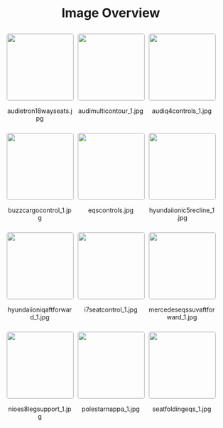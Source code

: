 <style>
    .image-gallery {
        display: flex;
        flex-wrap: wrap;
        gap: 10px;
        justify-content: center;
        padding: 10px;
    }
    .image-gallery img {
        width: 150px;
        height: auto;
        border: 1px solid #ddd;
        border-radius: 5px;
    }
    .image-gallery div {
        flex: 1 1 calc(33.333% - 20px); /* Three images per row on large screens */
        max-width: 150px;
        text-align: center;
    }
    @media (max-width: 768px) {
        .image-gallery div {
            flex: 1 1 calc(50% - 20px); /* Two images per row on medium screens */
        }
    }
    @media (max-width: 480px) {
        .image-gallery div {
            flex: 1 1 100%; /* One image per row on small screens */
        }
    }
</style>
<h1 style ="text-align: center;"> Image Overview </h1> <div class="image-gallery">
<div>
<img src="https://media.evkx.net/multimedia/technology/seats/adjustment/audietron18wayseats_st.jpg">
<p>audietron18wayseats.jpg</p>
</div>
<div>
<img src="https://media.evkx.net/multimedia/technology/seats/adjustment/audimulticontour_1_st.jpg">
<p>audimulticontour_1.jpg</p>
</div>
<div>
<img src="https://media.evkx.net/multimedia/technology/seats/adjustment/audiq4controls_1_st.jpg">
<p>audiq4controls_1.jpg</p>
</div>
<div>
<img src="https://media.evkx.net/multimedia/technology/seats/adjustment/buzzcargocontrol_1_st.jpg">
<p>buzzcargocontrol_1.jpg</p>
</div>
<div>
<img src="https://media.evkx.net/multimedia/technology/seats/adjustment/eqscontrols_st.jpg">
<p>eqscontrols.jpg</p>
</div>
<div>
<img src="https://media.evkx.net/multimedia/technology/seats/adjustment/hyundaiionic5recline_1_st.jpg">
<p>hyundaiionic5recline_1.jpg</p>
</div>
<div>
<img src="https://media.evkx.net/multimedia/technology/seats/adjustment/hyundaiioniqaftforward_1_st.jpg">
<p>hyundaiioniqaftforward_1.jpg</p>
</div>
<div>
<img src="https://media.evkx.net/multimedia/technology/seats/adjustment/i7seatcontrol_1_st.jpg">
<p>i7seatcontrol_1.jpg</p>
</div>
<div>
<img src="https://media.evkx.net/multimedia/technology/seats/adjustment/mercedeseqssuvaftforward_1_st.jpg">
<p>mercedeseqssuvaftforward_1.jpg</p>
</div>
<div>
<img src="https://media.evkx.net/multimedia/technology/seats/adjustment/nioes8legsupport_1_st.jpg">
<p>nioes8legsupport_1.jpg</p>
</div>
<div>
<img src="https://media.evkx.net/multimedia/technology/seats/adjustment/polestarnappa_1_st.jpg">
<p>polestarnappa_1.jpg</p>
</div>
<div>
<img src="https://media.evkx.net/multimedia/technology/seats/adjustment/seatfoldingeqs_1_st.jpg">
<p>seatfoldingeqs_1.jpg</p>
</div>
</div>

